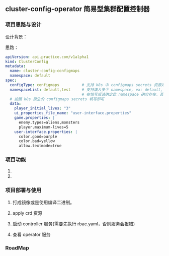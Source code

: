 ## cluster-config-operator 简易型集群配置控制器

### 项目思路与设计
设计背景：

思路：

```yaml
apiVersion: api.practice.com/v1alpha1
kind: ClusterConfig
metadata:
  name: cluster-config-configmaps
  namespace: default
spec:
  configType: configmaps          # 支持 k8s 中 configmaps secrets 资源对象，需要自行设置
  namespaceList: default,test     # 支持填入多个 namespace, ex: default, example1, example2 写法，请用逗号隔开，
                                  # 在填写后请确定此 namespace 确实存在，否则会报错
  # 按照 k8s 原生的 configmaps secrets 填写即可
  data:
    player_initial_lives: "3"
    ui_properties_file_name: "user-interface.properties"
    game.properties: |
      enemy.types=aliens,monsters
      player.maximum-lives=5
    user-interface.properties: |
      color.good=purple
      color.bad=yellow
      allow.textmode=true    

```

[//]: # (![]&#40;https://github.com/googs1025/dbconfig-operator/blob/main/image/%E6%B5%81%E7%A8%8B%E5%9B%BE.jpg?raw=true&#41;)

### 项目功能
1. 
2. 

### 项目部署与使用
1. 打成镜像或是使用编译二进制。

2. apply crd 资源
  
3. 启动 controller 服务(需要先执行 rbac.yaml，否则服务会报错)
   
4. 查看 operator 服务



### RoadMap
